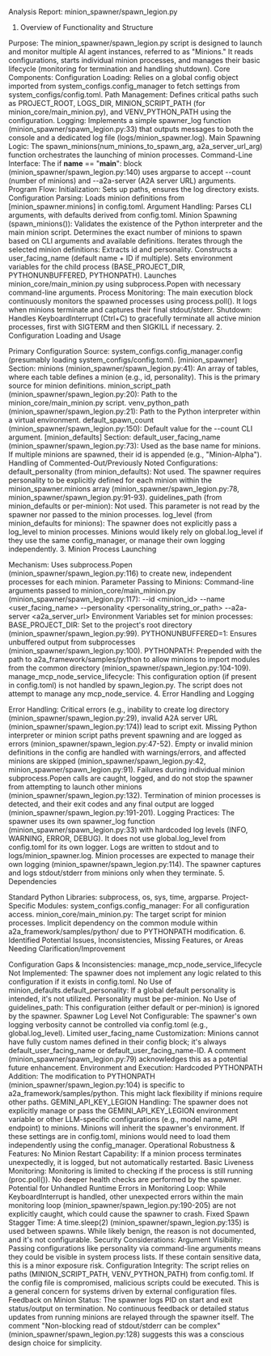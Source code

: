 Analysis Report: minion_spawner/spawn_legion.py
1. Overview of Functionality and Structure

Purpose: The minion_spawner/spawn_legion.py script is designed to launch and monitor multiple AI agent instances, referred to as "Minions." It reads configurations, starts individual minion processes, and manages their basic lifecycle (monitoring for termination and handling shutdown).
Core Components:
Configuration Loading: Relies on a global config object imported from system_configs.config_manager to fetch settings from system_configs/config.toml.
Path Management: Defines critical paths such as PROJECT_ROOT, LOGS_DIR, MINION_SCRIPT_PATH (for minion_core/main_minion.py), and VENV_PYTHON_PATH using the configuration.
Logging: Implements a simple spawner_log function (minion_spawner/spawn_legion.py:33) that outputs messages to both the console and a dedicated log file (logs/minion_spawner.log).
Main Spawning Logic: The spawn_minions(num_minions_to_spawn_arg, a2a_server_url_arg) function orchestrates the launching of minion processes.
Command-Line Interface: The if __name__ == "__main__": block (minion_spawner/spawn_legion.py:140) uses argparse to accept --count (number of minions) and --a2a-server (A2A server URL) arguments.
Program Flow:
Initialization: Sets up paths, ensures the log directory exists.
Configuration Parsing: Loads minion definitions from [minion_spawner.minions] in config.toml.
Argument Handling: Parses CLI arguments, with defaults derived from config.toml.
Minion Spawning (spawn_minions()):
Validates the existence of the Python interpreter and the main minion script.
Determines the exact number of minions to spawn based on CLI arguments and available definitions.
Iterates through the selected minion definitions:
Extracts id and personality.
Constructs a user_facing_name (default name + ID if multiple).
Sets environment variables for the child process (BASE_PROJECT_DIR, PYTHONUNBUFFERED, PYTHONPATH).
Launches minion_core/main_minion.py using subprocess.Popen with necessary command-line arguments.
Process Monitoring: The main execution block continuously monitors the spawned processes using process.poll(). It logs when minions terminate and captures their final stdout/stderr.
Shutdown: Handles KeyboardInterrupt (Ctrl+C) to gracefully terminate all active minion processes, first with SIGTERM and then SIGKILL if necessary.
2. Configuration Loading and Usage

Primary Configuration Source: system_configs.config_manager.config (presumably loading system_configs/config.toml).
[minion_spawner] Section:
minions (minion_spawner/spawn_legion.py:41): An array of tables, where each table defines a minion (e.g., id, personality). This is the primary source for minion definitions.
minion_script_path (minion_spawner/spawn_legion.py:20): Path to the minion_core/main_minion.py script.
venv_python_path (minion_spawner/spawn_legion.py:21): Path to the Python interpreter within a virtual environment.
default_spawn_count (minion_spawner/spawn_legion.py:150): Default value for the --count CLI argument.
[minion_defaults] Section:
default_user_facing_name (minion_spawner/spawn_legion.py:73): Used as the base name for minions. If multiple minions are spawned, their id is appended (e.g., "Minion-Alpha").
Handling of Commented-Out/Previously Noted Configurations:
default_personality (from minion_defaults): Not used. The spawner requires personality to be explicitly defined for each minion within the minion_spawner.minions array (minion_spawner/spawn_legion.py:78, minion_spawner/spawn_legion.py:91-93).
guidelines_path (from minion_defaults or per-minion): Not used. This parameter is not read by the spawner nor passed to the minion processes.
log_level (from minion_defaults for minions): The spawner does not explicitly pass a log_level to minion processes. Minions would likely rely on global.log_level if they use the same config_manager, or manage their own logging independently.
3. Minion Process Launching

Mechanism: Uses subprocess.Popen (minion_spawner/spawn_legion.py:116) to create new, independent processes for each minion.
Parameter Passing to Minions:
Command-line arguments passed to minion_core/main_minion.py (minion_spawner/spawn_legion.py:117):
--id <minion_id>
--name <user_facing_name>
--personality <personality_string_or_path>
--a2a-server <a2a_server_url>
Environment Variables set for minion processes:
BASE_PROJECT_DIR: Set to the project's root directory (minion_spawner/spawn_legion.py:99).
PYTHONUNBUFFERED=1: Ensures unbuffered output from subprocesses (minion_spawner/spawn_legion.py:100).
PYTHONPATH: Prepended with the path to a2a_framework/samples/python to allow minions to import modules from the common directory (minion_spawner/spawn_legion.py:104-109).
manage_mcp_node_service_lifecycle: This configuration option (if present in config.toml) is not handled by spawn_legion.py. The script does not attempt to manage any mcp_node_service.
4. Error Handling and Logging

Error Handling:
Critical errors (e.g., inability to create log directory (minion_spawner/spawn_legion.py:29), invalid A2A server URL (minion_spawner/spawn_legion.py:174)) lead to script exit.
Missing Python interpreter or minion script paths prevent spawning and are logged as errors (minion_spawner/spawn_legion.py:47-52).
Empty or invalid minion definitions in the config are handled with warnings/errors, and affected minions are skipped (minion_spawner/spawn_legion.py:42, minion_spawner/spawn_legion.py:91).
Failures during individual minion subprocess.Popen calls are caught, logged, and do not stop the spawner from attempting to launch other minions (minion_spawner/spawn_legion.py:132).
Termination of minion processes is detected, and their exit codes and any final output are logged (minion_spawner/spawn_legion.py:191-201).
Logging Practices:
The spawner uses its own spawner_log function (minion_spawner/spawn_legion.py:33) with hardcoded log levels (INFO, WARNING, ERROR, DEBUG). It does not use global.log_level from config.toml for its own logger.
Logs are written to stdout and to logs/minion_spawner.log.
Minion processes are expected to manage their own logging (minion_spawner/spawn_legion.py:114). The spawner captures and logs stdout/stderr from minions only when they terminate.
5. Dependencies

Standard Python Libraries: subprocess, os, sys, time, argparse.
Project-Specific Modules:
system_configs.config_manager: For all configuration access.
minion_core/main_minion.py: The target script for minion processes.
Implicit dependency on the common module within a2a_framework/samples/python/ due to PYTHONPATH modification.
6. Identified Potential Issues, Inconsistencies, Missing Features, or Areas Needing Clarification/Improvement

Configuration Gaps & Inconsistencies:
manage_mcp_node_service_lifecycle Not Implemented: The spawner does not implement any logic related to this configuration if it exists in config.toml.
No Use of minion_defaults.default_personality: If a global default personality is intended, it's not utilized. Personality must be per-minion.
No Use of guidelines_path: This configuration (either default or per-minion) is ignored by the spawner.
Spawner Log Level Not Configurable: The spawner's own logging verbosity cannot be controlled via config.toml (e.g., global.log_level).
Limited user_facing_name Customization: Minions cannot have fully custom names defined in their config block; it's always default_user_facing_name or default_user_facing_name-ID. A comment (minion_spawner/spawn_legion.py:79) acknowledges this as a potential future enhancement.
Environment and Execution:
Hardcoded PYTHONPATH Addition: The modification to PYTHONPATH (minion_spawner/spawn_legion.py:104) is specific to a2a_framework/samples/python. This might lack flexibility if minions require other paths.
GEMINI_API_KEY_LEGION Handling: The spawner does not explicitly manage or pass the GEMINI_API_KEY_LEGION environment variable or other LLM-specific configurations (e.g., model name, API endpoint) to minions. Minions will inherit the spawner's environment. If these settings are in config.toml, minions would need to load them independently using the config_manager.
Operational Robustness & Features:
No Minion Restart Capability: If a minion process terminates unexpectedly, it is logged, but not automatically restarted.
Basic Liveness Monitoring: Monitoring is limited to checking if the process is still running (proc.poll()). No deeper health checks are performed by the spawner.
Potential for Unhandled Runtime Errors in Monitoring Loop: While KeyboardInterrupt is handled, other unexpected errors within the main monitoring loop (minion_spawner/spawn_legion.py:190-205) are not explicitly caught, which could cause the spawner to crash.
Fixed Spawn Stagger Time: A time.sleep(2) (minion_spawner/spawn_legion.py:135) is used between spawns. While likely benign, the reason is not documented, and it's not configurable.
Security Considerations:
Argument Visibility: Passing configurations like personality via command-line arguments means they could be visible in system process lists. If these contain sensitive data, this is a minor exposure risk.
Configuration Integrity: The script relies on paths (MINION_SCRIPT_PATH, VENV_PYTHON_PATH) from config.toml. If the config file is compromised, malicious scripts could be executed. This is a general concern for systems driven by external configuration files.
Feedback on Minion Status:
The spawner logs PID on start and exit status/output on termination.
No continuous feedback or detailed status updates from running minions are relayed through the spawner itself. The comment "Non-blocking read of stdout/stderr can be complex" (minion_spawner/spawn_legion.py:128) suggests this was a conscious design choice for simplicity.